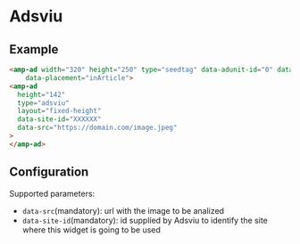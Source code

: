 <!---
Copyright 2023 The AMP HTML Authors. All Rights Reserved.

Licensed under the Apache License, Version 2.0 (the "License");
you may not use this file except in compliance with the License.
You may obtain a copy of the License at

      http://www.apache.org/licenses/LICENSE-2.0

Unless required by applicable law or agreed to in writing, software
distributed under the License is distributed on an "AS-IS" BASIS,
WITHOUT WARRANTIES OR CONDITIONS OF ANY KIND, either express or implied.
See the License for the specific language governing permissions and
limitations under the License.
-->

# Adsviu

## Example

```html
<amp-ad width="320" height="250" type="seedtag" data-adunit-id="0" data-publisher-id="0000-0000-01"
    data-placement="inArticle">
<amp-ad
  height="142"
  type="adsviu"
  layout="fixed-height"
  data-site-id="XXXXXX"
  data-src="https://domain.com/image.jpeg"
>
</amp-ad>
```

## Configuration

Supported parameters:

-   `data-src`(mandatory): url with the image to be analized
-   `data-site-id`(mandatory): id supplied by Adsviu to identify the site where this widget is going to be used

